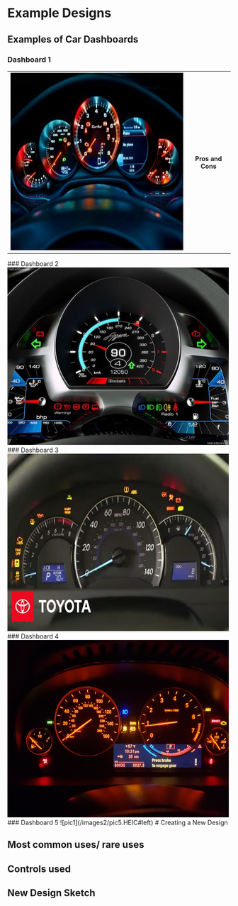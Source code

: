 # Example Designs

## Examples of Car Dashboards 
### Dashboard 1
<table>
 <tr>
 <th> <img src="images2/pic1.jpeg" width="500" height="400">  </th>
  <th> Pros and Cons </th>
 </tr>
 </table> 
### Dashboard 2
<img src="images2/pic2.jpeg" width="500" height="400">
### Dashboard 3
<img src="images2/pic3.jpeg" width="500" height="400">
### Dashboard 4
<img src="images2/pic4.jpeg" width="500" height="400">
### Dashboard 5
![pic1](/images2/pic5.HEIC#left)
# Creating a New Design

## Most common uses/ rare uses

## Controls used

## New Design Sketch
